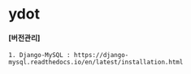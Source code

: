 # ydot

#### [버전관리]
    
    1. Django-MySQL : https://django-mysql.readthedocs.io/en/latest/installation.html
